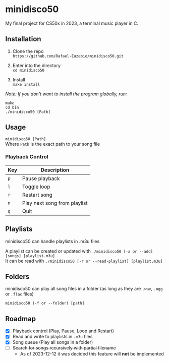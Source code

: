 # minidisco50
My final project for CS50x in 2023, a terminal music player in C.

## Installation
1. Clone the repo  
`https://github.com/Rafael-Euzebio/minidisco50.git`

2. Enter into the directory  
`cd minidisco50`

3. Install  
`make install`  

*Note: If you don't want to install the program globally, run:*
```
make
cd bin
./minidisco50 [Path]
```

## Usage
`minidisco50 [Path]`  
Where `Path` is the exact path to your song file

### Playback Control
| Key| Description |
|--------- | --------- |
| `p`  | Pause playback |
| `l`  | Toggle loop|
| `r`  | Restart song|
| `n`  | Play next song from playlist|
| `q`  | Quit|

## Playlists
minidisco50 can handle playlists in .m3u files

A playlist can be created or updated with `./minidisco50 [-a or --add] [songs] [playlist.m3u]`  
It can be read with `./minidisco50 [-r or --read-playlist] [playlist.m3u]`

## Folders
minidisco50 can play all song files in a folder (as long as they are `.wav`, `.ogg` or `.flac` files)

`minidisco50 (-f or --folder) [path]`

## Roadmap

- [x] Playback control (Play, Pause, Loop and Restart)
- [x] Read and write to playlists in `.m3u` files
- [x] Song queue (Play all songs in a folder)
- [ ] ~~Search for songs recursively with partial filename~~
    - As of 2023-12-12 it was decided this feature will **not** be implemented

